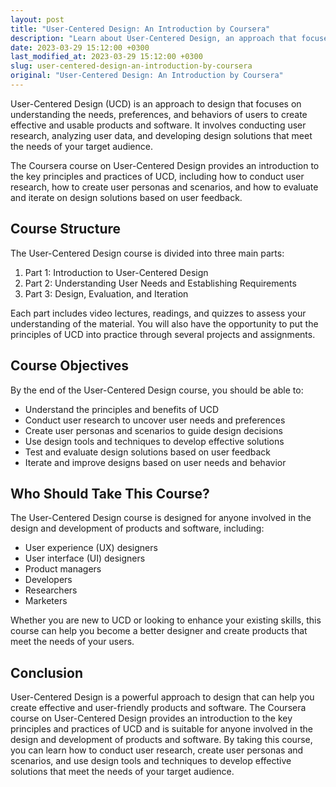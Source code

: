 ```yaml
---
layout: post
title: "User-Centered Design: An Introduction by Coursera"
description: "Learn about User-Centered Design, an approach that focuses on understanding the needs and preferences of users to create effective and user-friendly products and software. This article provides an introduction to the Coursera course on User-Centered Design."
date: 2023-03-29 15:12:00 +0300
last_modified_at: 2023-03-29 15:12:00 +0300
slug: user-centered-design-an-introduction-by-coursera
original: "User-Centered Design: An Introduction by Coursera"
---
```


User-Centered Design (UCD) is an approach to design that focuses on understanding the needs, preferences, and behaviors of users to create effective and usable products and software. It involves conducting user research, analyzing user data, and developing design solutions that meet the needs of your target audience.

The Coursera course on User-Centered Design provides an introduction to the key principles and practices of UCD, including how to conduct user research, how to create user personas and scenarios, and how to evaluate and iterate on design solutions based on user feedback.

## Course Structure

The User-Centered Design course is divided into three main parts:

1. Part 1: Introduction to User-Centered Design
2. Part 2: Understanding User Needs and Establishing Requirements
3. Part 3: Design, Evaluation, and Iteration

Each part includes video lectures, readings, and quizzes to assess your understanding of the material. You will also have the opportunity to put the principles of UCD into practice through several projects and assignments.

## Course Objectives

By the end of the User-Centered Design course, you should be able to:

- Understand the principles and benefits of UCD
- Conduct user research to uncover user needs and preferences
- Create user personas and scenarios to guide design decisions
- Use design tools and techniques to develop effective solutions
- Test and evaluate design solutions based on user feedback
- Iterate and improve designs based on user needs and behavior

## Who Should Take This Course?

The User-Centered Design course is designed for anyone involved in the design and development of products and software, including:

- User experience (UX) designers
- User interface (UI) designers
- Product managers
- Developers
- Researchers
- Marketers

Whether you are new to UCD or looking to enhance your existing skills, this course can help you become a better designer and create products that meet the needs of your users.

## Conclusion

User-Centered Design is a powerful approach to design that can help you create effective and user-friendly products and software. The Coursera course on User-Centered Design provides an introduction to the key principles and practices of UCD and is suitable for anyone involved in the design and development of products and software. By taking this course, you can learn how to conduct user research, create user personas and scenarios, and use design tools and techniques to develop effective solutions that meet the needs of your target audience.